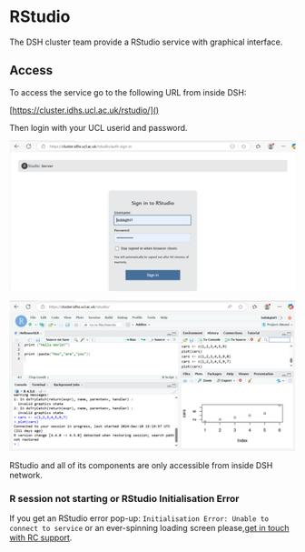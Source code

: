 # RStudio

The DSH cluster team provide a RStudio service with graphical interface.

## Access

To access the service go to the following URL from inside DSH:

[https://cluster.idhs.ucl.ac.uk/rstudio/]()

Then login with your UCL userid and password.

![RStudio_login](img/RStudio_login.png)

![RStudio](img/RStudio.png)

RStudio and all of its components are only accessible from inside DSH network. 

### R session not starting or RStudio Initialisation Error

If you get an RStudio error pop-up: `Initialisation Error: Unable to connect to service` or an ever-spinning loading screen please,[get in touch with RC support](../Contact_Us.md). 


